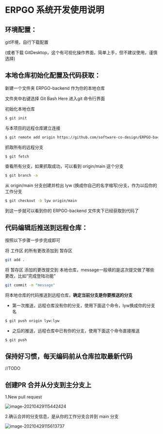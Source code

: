 # ERPGO 系统开发使用说明

## 环境配置：

git环境，自行下载配置

(或者下载 GitDesktop，这个有可视化操作界面，简单上手，但不建议使用，谨慎选择)

## 本地仓库初始化配置及代码获取：

新建一个文件夹 ERPGO-backend 作为你的本地仓库

文件夹中右键选择 Git Bash Here 进入git 命令行界面

初始化本地仓库

```bash
$ git init
```
与本项目的远程仓库建立连接

```bash
$ git remote add origin https://github.com/software-co-design/ERPGO-backend.git
```
抓取所有的远程分支

```bash
$ git fetch
```
查看所有分支，如果抓取成功，可以看到 origin/main 这个分支

``` bash
$ git branch -a
```

从 origin/main 分支创建并检出 lyw (换成你自己的名字缩写)分支，作为以后你的工作分支

```bash
$ git checkout -b lyw origin/main
```

到这一步就可以看到你的 ERPGO-backend 文件夹下已经获取到代码了



## 代码编辑后推送到远程仓库：

按照以下步骤一步步完成即可

将 工作区 的所有更改添加到 暂存区

``` bash
git add .
```

将 暂存区 添加的更改提交到 本地仓库，message一般填的是这次提交做了哪些更改，比如“完成登陆功能”

``` bash
git commit -m "message"
```

将本地仓库的代码推送到远程仓库，**确定当前分支是你要推送的分支**

- 第一次推送，远程仓库没有你的分支，使用下面这个命令，lyw换成你的分支名

``` bash
$ git push origin lyw:lyw
```

- 之后的推送，远程仓库中已有你的分支，使用下面这个命令直接推送

``` bash
$ git push
```



## 保持好习惯，每天编码前从仓库拉取最新代码

//TODO



## 创建PR 合并从分支到主分支上

1.New pull request

![image-20210429115442424](C:\Users\Administrator\AppData\Roaming\Typora\typora-user-images\image-20210429115442424.png)

2.确认合并的分支信息，是从你的工作分支合并到 main 分支

![image-20210429115613737](C:\Users\Administrator\AppData\Roaming\Typora\typora-user-images\image-20210429115613737.png)





































































